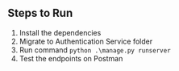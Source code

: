 ## Steps to Run

1. Install the dependencies
2. Migrate to Authentication Service folder
3. Run command `python .\manage.py runserver`
4. Test the endpoints on Postman
